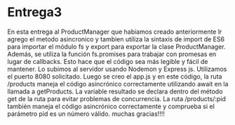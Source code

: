 # Entrega3

En esta entrega al ProductManager que habiamos creado anteriormente lr agrego el metodo asincronico y tambien utiliza la sintaxis de import de ES6 para importar el módulo fs y export para exportar la clase ProductManager. Además, se utiliza la función fs.promises para trabajar con promesas en lugar de callbacks. Esto hace que el código sea más legible y fácil de mantener.
Lo subimos al servidor usando Nodemon y Express js.
Utilizamos el puerto 8080 solicitado.
Luego se creo el app.js y en este código, la ruta /products maneja el código asincrónico correctamente utilizando await en la llamada a getProducts. La variable resultado se declara dentro del método get de la ruta para evitar problemas de concurrencia. La ruta /products/:pid también maneja el código asincrónico correctamente y comprueba si el parámetro pid es un número válido.
muchas gracias!!!!
